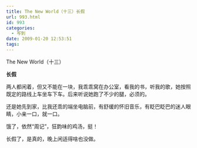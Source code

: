 ```yaml
---
title: The New World（十三）长假
url: 993.html
id: 993
categories:
  - 写到
date: 2009-01-20 12:53:51
tags:
---
```


The New World（十三）  
  

**长假**

  
两人都闲着，但又不能在一块，我乖乖窝在办公室，看我的书，听我的歌，她按照既定的路线上车坐车下车。后来听说她跑了不少的腿，必须的。  
  
还是她先到家，比我还乖的端坐电脑前，有舒缓的怀旧音乐，有眨巴眨巴的迷人眼睛，小亲一口，就一口。  
  
饿了，依然“周记”，狂韵味的鸡汤，挺！  
  
长假了，是真的，晚上闲适得啥也没做。